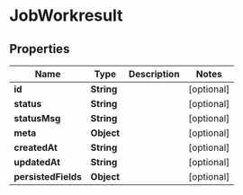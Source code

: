 
# JobWorkresult

## Properties
Name | Type | Description | Notes
------------ | ------------- | ------------- | -------------
**id** | **String** |  |  [optional]
**status** | **String** |  |  [optional]
**statusMsg** | **String** |  |  [optional]
**meta** | **Object** |  |  [optional]
**createdAt** | **String** |  |  [optional]
**updatedAt** | **String** |  |  [optional]
**persistedFields** | **Object** |  |  [optional]



